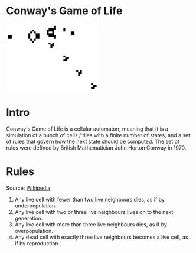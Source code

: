 # Conway's Game of Life
![](gospers_glider_gun.gif)
# Intro
Conway's Game of Life is a cellular automaton, meaning that it is a simulation of a bunch of cells / tiles with a finite number of states, and a set of rules that govern how the next state should be computed. The set of rules were defined by British Mathematician John Horton Conway in 1970.
# Rules
Source: [Wikipedia](https://en.wikipedia.org/wiki/Conway%27s_Game_of_Life)
1. Any live cell with fewer than two live neighbours dies, as if by underpopulation.
2. Any live cell with two or three live neighbours lives on to the next generation.
3. Any live cell with more than three live neighbours dies, as if by overpopulation.
4. Any dead cell with exactly three live neighbours becomes a live cell, as if by reproduction.





